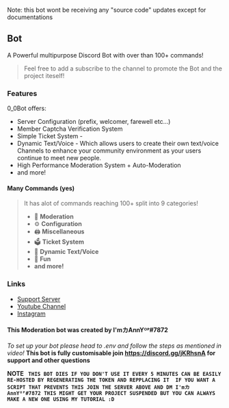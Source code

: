 Note: this bot wont be receiving any "source code" updates except for documentations

## Bot 

A Powerful multipurpose Discord Bot with over than 100+ commands!

> Feel free to add a subscribe to the channel to promote the Bot and the project iteself!

### Features

0_0Bot offers:

* Server Configuration \(prefix, welcomer, farewell etc...\)
* Member Captcha Verification System
* Simple Ticket System - 
* Dynamic Text/Voice - Which allows users to create their own text/voice Channels to enhance your community environment as your users continue to meet new people.
* High Performance Moderation System + Auto-Moderation
* and more!

#### Many Commands \(yes\)

> It has alot of commands reaching 100+ split into 9 categories!
>
> * 🚓 **Moderation**
> * ⚙️ **Configuration** 
> * 🖨️ **Miscellaneous**
> * 🗳️ **Ticket System**
> * 🎵 **Dynamic Text/Voice**
> * 👻 **Fun**
> * **and more!**

### Links

* [Support Server](https://discord.gg/jKRhsnA)
* [Youtube Channel](https://www.youtube.com/channel/UCICcZIXbddEEiQixvVB6rIQ)
* [Instagram](https://www.instagram.com/aniruddha__414/)



#### **This Moderation bot was created by __I'mカAnnYᴼᴾ#7872__**
_To set up your bot please head to .env and follow the steps as mentioned in video!_
**This bot is fully customisable join https://discord.gg/jKRhsnA for support and other questions**



**NOTE
`` THIS BOT DIES IF YOU DON'T USE IT EVERY 5 MINUTES CAN BE EASILY RE-HOSTED BY REGENERATING THE TOKEN AND REPPLACING IT 
IF YOU WANT A SCRIPT THAT PREVENTS THIS JOIN THE SERVER ABOVE AND DM I'mカAnnYᴼᴾ#7872 THIS MIGHT GET YOUR PROJECT SUSPENDED BUT YOU CAN ALWAYS
MAKE A NEW ONE USING MY TUTORIAL :D``**

